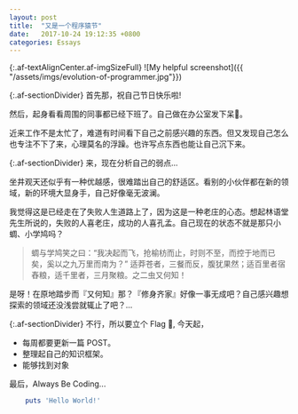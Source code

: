 ```yaml
---
layout: post
title:  "又是一个程序猿节"
date:   2017-10-24 19:12:35 +0800
categories: Essays
---
```

{:.af-textAlignCenter.af-imgSizeFull}
![My helpful screenshot]({{ "/assets/imgs/evolution-of-programmer.jpg"}})

{:.af-sectionDivider}
首先那，祝自己节日快乐啦!

然后，起身看看周围的同事都已经下班了。自己做在办公室发下呆🤔。

近来工作不是太忙了，难道有时间看下自己之前感兴趣的东西。但又发现自己怎么也专注不下了来，心理莫名的浮躁。也许写点东西也能让自己沉下来。

{:.af-sectionDivider}
来，现在分析自己的弱点...

坐井观天还似乎有一种优越感，很难踏出自己的舒适区。看别的小伙伴都在新的领域，新的环境大显身手，自己好像毫无波澜。

我觉得这是已经走在了失败人生道路上了，因为这是一种老庄的心态。想起林语堂先生所说的，失败的人喜老庄，成功的人喜孔孟。自己现在的状态不就是那只小蜩、小学鸠吗？

>蜩与学鸠笑之曰：“我决起而飞，抢榆枋而止，时则不至，而控于地而已矣，奚以之九万里而南为？” 适莽苍者，三餐而反，腹犹果然；适百里者宿舂粮，适千里者，三月聚粮。之二虫又何知！

是呀！在原地踏步而『又何知』那？『修身齐家』好像一事无成吧？自己感兴趣想探索的领域还没浅尝就辄止了吧？...

{:.af-sectionDivider}
不行，所以要立个 Flag 🚩, 今天起，

- 每周都要更新一篇 POST。
- 整理起自己的知识框架。
- 能够找到对象

最后，Always Be Coding...

```ruby
    puts 'Hello World!'
```
